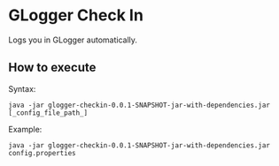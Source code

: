 # GLogger Check In

  Logs you in GLogger automatically.

## How to execute

  Syntax:
  ```
  java -jar glogger-checkin-0.0.1-SNAPSHOT-jar-with-dependencies.jar [_config_file_path_]
  ```

  Example: 
  ```
  java -jar glogger-checkin-0.0.1-SNAPSHOT-jar-with-dependencies.jar config.properties
  ```